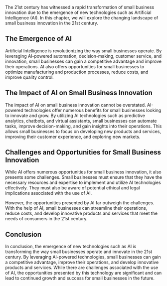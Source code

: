 
The 21st century has witnessed a rapid transformation of small business innovation due to the emergence of new technologies such as Artificial Intelligence (AI). In this chapter, we will explore the changing landscape of small business innovation in the 21st century.

The Emergence of AI
-------------------

Artificial Intelligence is revolutionizing the way small businesses operate. By leveraging AI-powered automation, decision-making, customer service, and innovation, small businesses can gain a competitive advantage and improve their operations. AI also offers opportunities for small businesses to optimize manufacturing and production processes, reduce costs, and improve quality control.

The Impact of AI on Small Business Innovation
---------------------------------------------

The impact of AI on small business innovation cannot be overstated. AI-powered technologies offer numerous benefits for small businesses looking to innovate and grow. By utilizing AI technologies such as predictive analytics, chatbots, and virtual assistants, small businesses can automate tasks, improve decision-making, and gain insights into their operations. This allows small businesses to focus on developing new products and services, improving their customer experience, and exploring new markets.

Challenges and Opportunities for Small Business Innovation
----------------------------------------------------------

While AI offers numerous opportunities for small business innovation, it also presents some challenges. Small businesses must ensure that they have the necessary resources and expertise to implement and utilize AI technologies effectively. They must also be aware of potential ethical and legal implications associated with the use of AI.

However, the opportunities presented by AI far outweigh the challenges. With the help of AI, small businesses can streamline their operations, reduce costs, and develop innovative products and services that meet the needs of consumers in the 21st century.

Conclusion
----------

In conclusion, the emergence of new technologies such as AI is transforming the way small businesses operate and innovate in the 21st century. By leveraging AI-powered technologies, small businesses can gain a competitive advantage, improve their operations, and develop innovative products and services. While there are challenges associated with the use of AI, the opportunities presented by this technology are significant and can lead to continued growth and success for small businesses in the future.
